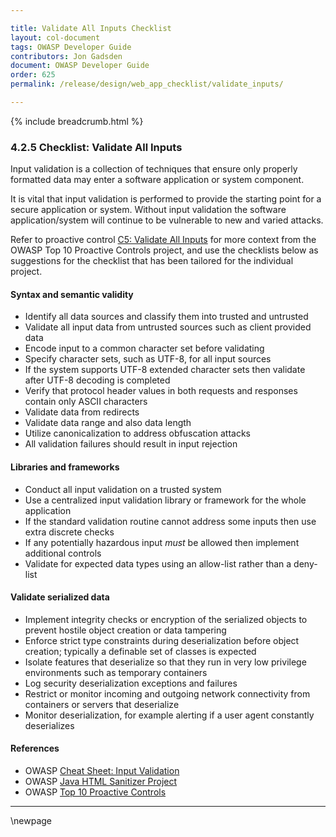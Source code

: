 ```yaml
---

title: Validate All Inputs Checklist
layout: col-document
tags: OWASP Developer Guide
contributors: Jon Gadsden
document: OWASP Developer Guide
order: 625
permalink: /release/design/web_app_checklist/validate_inputs/

---
```


{% include breadcrumb.html %}

### 4.2.5 Checklist: Validate All Inputs

Input validation is a collection of techniques that ensure only properly formatted data
may enter a software application or system component.

It is vital that input validation is performed to provide the starting point for a secure application or system.
Without input validation the software application/system will continue to be vulnerable to new and varied attacks.

Refer to proactive control [C5: Validate All Inputs][control5]
for more context from the OWASP Top 10 Proactive Controls project,
and use the checklists below as suggestions for the checklist that has been tailored for the individual project.

#### Syntax and semantic validity

* Identify all data sources and classify them into trusted and untrusted
* Validate all input data from untrusted sources such as client provided data
* Encode input to a common character set before validating
* Specify character sets, such as UTF-8, for all input sources
* If the system supports UTF-8 extended character sets then validate after UTF-8 decoding is completed
* Verify that protocol header values in both requests and responses contain only ASCII characters
* Validate data from redirects
* Validate data range and also data length
* Utilize canonicalization to address obfuscation attacks
* All validation failures should result in input rejection

#### Libraries and frameworks

* Conduct all input validation on a trusted system
* Use a centralized input validation library or framework for the whole application
* If the standard validation routine cannot address some inputs then use extra discrete checks
* If any potentially hazardous input _must_ be allowed then implement additional controls
* Validate for expected data types using an allow-list rather than a deny-list

#### Validate serialized data

* Implement integrity checks or encryption of the serialized objects
    to prevent hostile object creation or data tampering
* Enforce strict type constraints during deserialization before object creation;
    typically a definable set of classes is expected
* Isolate features that deserialize so that they run in very low privilege environments such as temporary containers
* Log security deserialization exceptions and failures
* Restrict or monitor incoming and outgoing network connectivity from containers or servers that deserialize
* Monitor deserialization, for example alerting if a user agent constantly deserializes

#### References

* OWASP [Cheat Sheet: Input Validation][ivcs]
* OWASP [Java HTML Sanitizer Project][sanitizer]
* OWASP [Top 10 Proactive Controls][proactive10]

----


[control5]: https://owasp.org/www-project-proactive-controls/v3/en/c5-validate-inputs
[ivcs]: https://cheatsheetseries.owasp.org/cheatsheets/Input_Validation_Cheat_Sheet.html
[proactive10]: https://owasp.org/www-project-proactive-controls/
[sanitizer]: https://www.owasp.org/index.php/OWASP_Java_HTML_Sanitizer

\newpage
